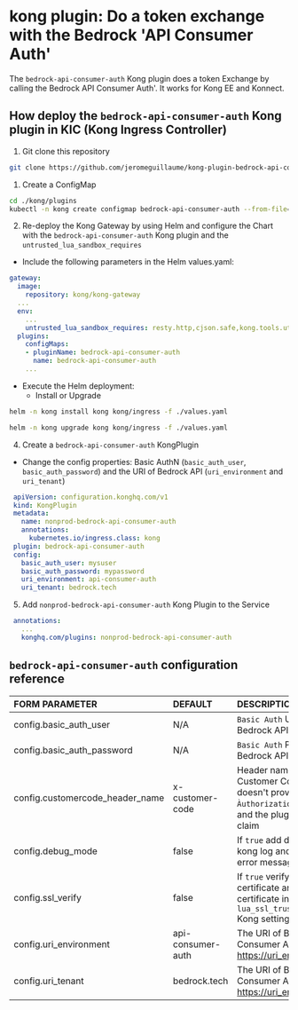 # kong plugin: Do a token exchange with the Bedrock 'API Consumer Auth'
The `bedrock-api-consumer-auth` Kong plugin does a token Exchange by calling the Bedrock API Consumer Auth'. It works for Kong EE and Konnect.

## How deploy the `bedrock-api-consumer-auth` Kong plugin in KIC (Kong Ingress Controller)
1) Git clone this repository
```sh
git clone https://github.com/jeromeguillaume/kong-plugin-bedrock-api-consumer-auth.git
```
1) Create a ConfigMap
```sh
cd ./kong/plugins
kubectl -n kong create configmap bedrock-api-consumer-auth --from-file=./bedrock-api-consumer-auth
```
2) Re-deploy the Kong Gateway by using Helm and configure the Chart with the `bedrock-api-consumer-auth` Kong plugin and the `untrusted_lua_sandbox_requires`
- Include the following parameters in the Helm values.yaml:
```yaml
gateway:
  image:
    repository: kong/kong-gateway
  ...  
  env:
    ...
    untrusted_lua_sandbox_requires: resty.http,cjson.safe,kong.tools.utils
  plugins:
    configMaps:
    - pluginName: bedrock-api-consumer-auth
      name: bedrock-api-consumer-auth
    ...
```
- Execute the Helm deployment:
  - Install or Upgrade
```sh
helm -n kong install kong kong/ingress -f ./values.yaml
```
```sh
helm -n kong upgrade kong kong/ingress -f ./values.yaml
```
4) Create a `bedrock-api-consumer-auth` KongPlugin
- Change the config properties: Basic AuthN (`basic_auth_user`, `basic_auth_password`) and the URI of Bedrock API (`uri_environment` and `uri_tenant`)
```yaml
 apiVersion: configuration.konghq.com/v1
 kind: KongPlugin
 metadata:
   name: nonprod-bedrock-api-consumer-auth
   annotations:
     kubernetes.io/ingress.class: kong
 plugin: bedrock-api-consumer-auth
 config:
   basic_auth_user: mysuser
   basic_auth_password: mypassword
   uri_environment: api-consumer-auth
   uri_tenant: bedrock.tech
```
5) Add `nonprod-bedrock-api-consumer-auth` Kong Plugin to the Service
```yaml
 annotations:
   ...
   konghq.com/plugins: nonprod-bedrock-api-consumer-auth
```

## `bedrock-api-consumer-auth` configuration reference
|FORM PARAMETER                 |DEFAULT          |DESCRIPTION                                                 |
|:------------------------------|:----------------|:-----------------------------------------------------------|
|config.basic_auth_user         |N/A              |`Basic Auth` User name for calling Bedrock API Consumer Auth|
|config.basic_auth_password     |N/A              |`Basic Auth` Password for calling Bedrock API Consumer Auth|
|config.customercode_header_name|x-customer-code  |Header name for passing Customer Code. If the Consumer doesn't provide it, the `Àuthorization Bearer` is retrieved and the plugin looks for `consumer` claim|
|config.debug_mode              |false            |If `true` add debug message in the kong log and in the Consumer's error message|
|config.ssl_verify              |false            |If `true` verify the Bedrock API certificate and please add the certificate in the `lua_ssl_trusted_certificate` Kong setting|
|config.uri_environment         |api-consumer-auth|The URI of Bedrock API Consumer Auth is https://uri_environment.uri_tenant|
|config.uri_tenant              |bedrock.tech     |The URI of Bedrock API Consumer Auth is https://uri_environment.uri_tenant|